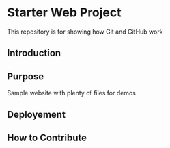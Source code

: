 # Starter Web Project

This repository is for showing how Git and GitHub work

## Introduction

## Purpose

Sample website with plenty of files for demos

## Deployement

## How to Contribute